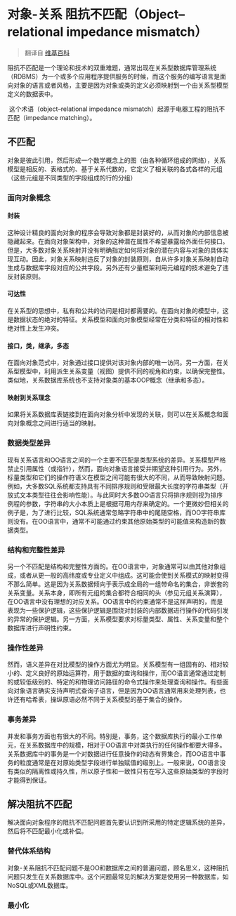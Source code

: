 
# 对象-关系 阻抗不匹配（Object–relational impedance mismatch）

>翻译自 [维基百科](https://en.wikipedia.org/wiki/Object–relational_impedance_mismatch)

​    阻抗不匹配是一个理论和技术的双重难题，通常出现在关系型数据库管理系统（RDBMS）为一个或多个应用程序提供服务的时候，而这个服务的编写语言是面向对象的语言或者风格，主要是因为对象或类的定义必须映射到一个由关系型模型定义的数据表中。

​    这个术语（object–relational impedance mismatch）起源于电器工程的阻抗不匹配（impedance matching）。

## 不匹配

​    对象是彼此引用，然后形成一个数学概念上的图（由各种循环组成的网络），关系模型是相反的、表格式的、基于关系代数的，它定义了相关联的各式各样的元组（这些元组是不同类型的字段组成的行的分组）

### 面向对象概念

#### 封装

​    这种设计精良的面向对象的程序会导致对象都是封装好的，从而对象的内部信息被隐藏起来。在面向对象架构中，对象的这种潜在属性不希望暴露给外面任何接口。但是，大多数对象关系映射并没有明确指定如何将对象的潜在内容与对象的具体实现互动。因此，对象关系映射违反了对象的封装原则，自从许多对象关系映射自动生成与数据库字段对应的公共字段。另外还有少量框架利用元编程的技术避免了违反封装原则。

#### 可达性

​    在关系型的思想中，私有和公共的访问是相对都需要的。在面向对象的模型中，这是数据状态的绝对的特征。关系模型和面向对象模型经常在分类和特征的相对性和绝对性上发生冲突。

#### 接口，类，继承，多态

​    在面向对象范式中，对象通过接口提供对该对象内部的唯一访问。另一方面，在关系型模型中，利用派生关系变量（视图）提供不同的视角和约束，以确保完整性。类似地，关系数据库系统也不支持对象类的基本OOP概念（继承和多态）。

#### 映射到关系理念

​    如果将关系数据库表链接到在面向对象分析中发现的关联，则可以在关系概念和面向对象概念之间进行适当的映射。

### 数据类型差异

​    现有关系语言和OO语言之间的一个主要不匹配是类型系统的差异。关系模型严格禁止引用属性（或指针），然而，面向对象语言接受并期望这种引用行为。另外，标量类型和它们的操作符语义在模型之间可能有很大的不同，从而导致映射问题。
​    例如，大多数SQL系统都支持具有不同排序规则和受限最大长度的字符串类型（开放式文本类型往往会影响性能）。与此同时大多数OO语言只将排序规则视为排序例程的参数，字符串的大小本质上是根据可用内存来确定的。一个更微妙但相关的例子是，为了进行比较，SQL系统通常忽略字符串中的尾随空格，而OO字符串库则没有。在OO语言中，通常不可能通过约束其他原始类型的可能值来构造新的数据类型。

### 结构和完整性差异

​    另一个不匹配是结构和完整性方面的。在OO语言中，对象通常可以由其他对象组成，或者从更一般的高纬度或专业定义中组成。这可能会使到关系模式的映射变得不那么简单。这是因为关系数据倾向于表示成全局的一组带命名的集合，非嵌套的关系变量。关系本身，即所有元组的集合都符合相同的头（参见元组关系演算），在OO语言中没有理想的对应关系。OO语言中的约束通常不是这样声明的，而是表现为一些保护逻辑，这些保护逻辑是围绕对封装的内部数据进行操作的代码引发的异常的保护逻辑。另一方面，关系模型要求对标量类型、属性、关系变量和整个数据库进行声明性约束。

### 操作性差异

​    然而，语义差异在对比模型的操作方面尤为明显。关系模型有一组固有的、相对较小的、定义良好的原始运算符，用于数据的查询和操作，而OO语言通常通过定制的或较低级别的、特定的和物理访问路径的命令式操作来处理查询和操作。有些面向对象语言确实支持声明式查询子语言，但是因为OO语言通常用来处理列表，也许还有哈希表，操纵原语必然不同于关系模型的基于集合的操作。

### 事务差异

​    并发和事务方面也有很大的不同。特别是，事务，这个数据库执行的最小工作单元，在关系数据库中的规模，相对于OO语言中对类执行的任何操作都要大得多。关系数据库中的事务是一个对数据进行任意操作的动态有界集合，而OO语言中事务的粒度通常是在对原始类型字段进行单独赋值的级别上。一般来说，OO语言没有类似的隔离性或持久性，所以原子性和一致性只有在写入这些原始类型的字段时才能得到保证。

## 解决阻抗不匹配

​    解决面向对象程序的阻抗不匹配问题首先要认识到所采用的特定逻辑系统的差异，然后将不匹配最小化或补偿。

### 替代体系结构

​    对象-关系阻抗不匹配问题不是OO和数据库之间的普遍问题，顾名思义，这种阻抗问题只发生在关系数据库中。这个问题最常见的解决方案是使用另一种数据库，如NoSQL或XML数据库。

### 最小化







